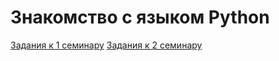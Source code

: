 # Знакомство c языком Python

  [Задания к 1 семинару](https://github.com/donabilardo/python_gb/tree/lesson1/lesson1 "Перейти в каталог семинара")
  [Задания к 2 семинару](https://github.com/donabilardo/python_gb/tree/lesson2 "Перейти в каталог семинара")



